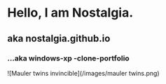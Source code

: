 # Hello, I am Nostalgia. 
## aka nostalgia.github.io
### ...aka windows-xp -clone-portfolio

![Mauler twins invincible](/images/mauler twins.png)
